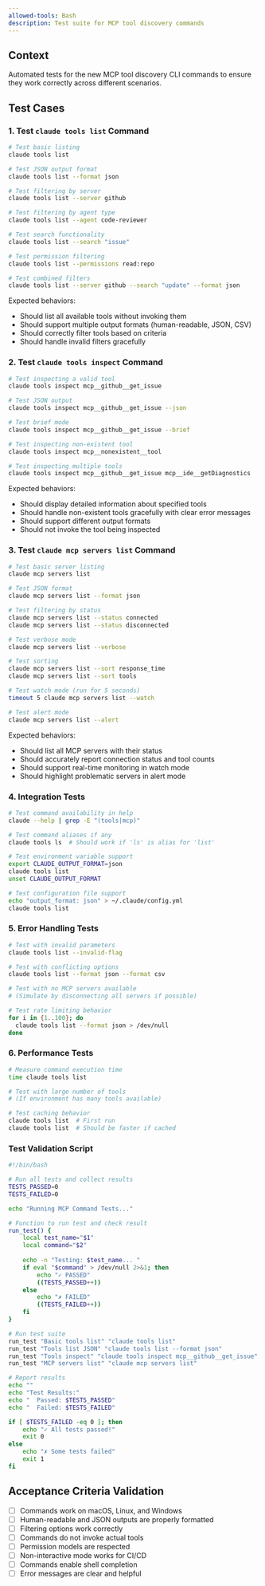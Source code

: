 ```yaml
---
allowed-tools: Bash
description: Test suite for MCP tool discovery commands
---
```


## Context

Automated tests for the new MCP tool discovery CLI commands to ensure they work correctly across different scenarios.

## Test Cases

### 1. Test `claude tools list` Command

```bash
# Test basic listing
claude tools list

# Test JSON output format
claude tools list --format json

# Test filtering by server
claude tools list --server github

# Test filtering by agent type
claude tools list --agent code-reviewer

# Test search functionality
claude tools list --search "issue"

# Test permission filtering
claude tools list --permissions read:repo

# Test combined filters
claude tools list --server github --search "update" --format json
```

Expected behaviors:
- Should list all available tools without invoking them
- Should support multiple output formats (human-readable, JSON, CSV)
- Should correctly filter tools based on criteria
- Should handle invalid filters gracefully

### 2. Test `claude tools inspect` Command

```bash
# Test inspecting a valid tool
claude tools inspect mcp__github__get_issue

# Test JSON output
claude tools inspect mcp__github__get_issue --json

# Test brief mode
claude tools inspect mcp__github__get_issue --brief

# Test inspecting non-existent tool
claude tools inspect mcp__nonexistent__tool

# Test inspecting multiple tools
claude tools inspect mcp__github__get_issue mcp__ide__getDiagnostics
```

Expected behaviors:
- Should display detailed information about specified tools
- Should handle non-existent tools gracefully with clear error messages
- Should support different output formats
- Should not invoke the tool being inspected

### 3. Test `claude mcp servers list` Command

```bash
# Test basic server listing
claude mcp servers list

# Test JSON format
claude mcp servers list --format json

# Test filtering by status
claude mcp servers list --status connected
claude mcp servers list --status disconnected

# Test verbose mode
claude mcp servers list --verbose

# Test sorting
claude mcp servers list --sort response_time
claude mcp servers list --sort tools

# Test watch mode (run for 5 seconds)
timeout 5 claude mcp servers list --watch

# Test alert mode
claude mcp servers list --alert
```

Expected behaviors:
- Should list all MCP servers with their status
- Should accurately report connection status and tool counts
- Should support real-time monitoring in watch mode
- Should highlight problematic servers in alert mode

### 4. Integration Tests

```bash
# Test command availability in help
claude --help | grep -E "(tools|mcp)"

# Test command aliases if any
claude tools ls  # Should work if 'ls' is alias for 'list'

# Test environment variable support
export CLAUDE_OUTPUT_FORMAT=json
claude tools list
unset CLAUDE_OUTPUT_FORMAT

# Test configuration file support
echo "output_format: json" > ~/.claude/config.yml
claude tools list
```

### 5. Error Handling Tests

```bash
# Test with invalid parameters
claude tools list --invalid-flag

# Test with conflicting options
claude tools list --format json --format csv

# Test with no MCP servers available
# (Simulate by disconnecting all servers if possible)

# Test rate limiting behavior
for i in {1..100}; do
  claude tools list --format json > /dev/null
done
```

### 6. Performance Tests

```bash
# Measure command execution time
time claude tools list

# Test with large number of tools
# (If environment has many tools available)

# Test caching behavior
claude tools list  # First run
claude tools list  # Should be faster if cached
```

### Test Validation Script

```bash
#!/bin/bash

# Run all tests and collect results
TESTS_PASSED=0
TESTS_FAILED=0

echo "Running MCP Command Tests..."

# Function to run test and check result
run_test() {
    local test_name="$1"
    local command="$2"
    
    echo -n "Testing: $test_name... "
    if eval "$command" > /dev/null 2>&1; then
        echo "✓ PASSED"
        ((TESTS_PASSED++))
    else
        echo "✗ FAILED"
        ((TESTS_FAILED++))
    fi
}

# Run test suite
run_test "Basic tools list" "claude tools list"
run_test "Tools list JSON" "claude tools list --format json"
run_test "Tools inspect" "claude tools inspect mcp__github__get_issue"
run_test "MCP servers list" "claude mcp servers list"

# Report results
echo ""
echo "Test Results:"
echo "  Passed: $TESTS_PASSED"
echo "  Failed: $TESTS_FAILED"

if [ $TESTS_FAILED -eq 0 ]; then
    echo "✓ All tests passed!"
    exit 0
else
    echo "✗ Some tests failed"
    exit 1
fi
```

## Acceptance Criteria Validation

- [ ] Commands work on macOS, Linux, and Windows
- [ ] Human-readable and JSON outputs are properly formatted
- [ ] Filtering options work correctly
- [ ] Commands do not invoke actual tools
- [ ] Permission models are respected
- [ ] Non-interactive mode works for CI/CD
- [ ] Commands enable shell completion
- [ ] Error messages are clear and helpful